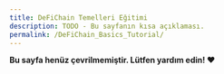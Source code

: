 ```yaml
---
title: DeFiChain Temelleri Eğitimi
description: TODO - Bu sayfanın kısa açıklaması.
permalink: /DeFiChain_Basics_Tutorial/
---
```


**Bu sayfa henüz çevrilmemiştir. Lütfen yardım edin! ❤**
